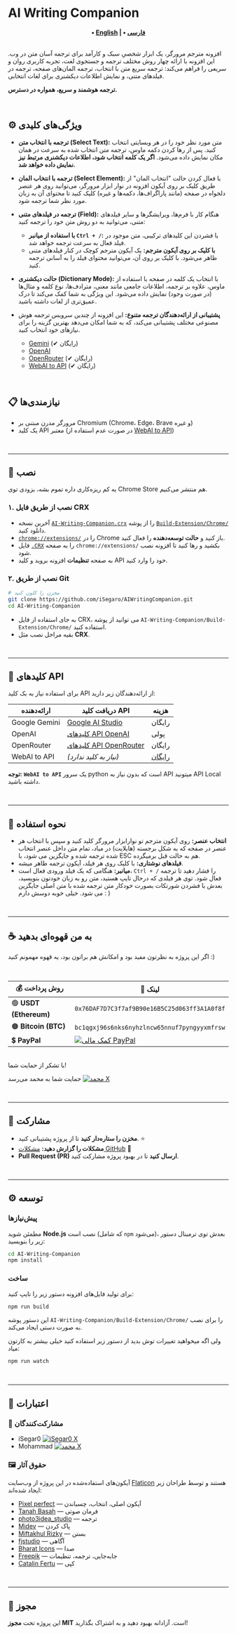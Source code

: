 # AI Writing Companion

<div align="center">
    <strong>
        • <a href="./README.md">English</a> | 
        • <a href="./README.FA.md">فارسی</a>
    </strong>
</div>

<br>

افزونه مترجم مرورگر، یک ابزار شخصیِ سبک و کارآمد برای ترجمه آسان متن در وب. این افزونه با ارائه چهار روش مختلف ترجمه و جستجوی لغت، تجربه کاربری روان و سریعی را فراهم می‌کند: ترجمه سریع متن با انتخاب، ترجمه المان‌های صفحه، ترجمه در فیلدهای متنی، و نمایش اطلاعات دیکشنری برای لغات انتخابی.

**ترجمه هوشمند و سریع، همواره در دسترس.**

<br>

## ⚙️ ویژگی‌های کلیدی

- **ترجمه با انتخاب متن (Select Text):** متن مورد نظر خود را در هر وبسایتی انتخاب کنید. پس از رها کردن دکمه ماوس، ترجمه متن انتخاب شده به سرعت در همان مکان نمایش داده می‌شود. **اگر یک کلمه انتخاب شود، اطلاعات دیکشنری مرتبط نیز نمایش داده خواهد شد.**
- **ترجمه با انتخاب المان (Select Element):** با فعال کردن حالت "انتخاب المان" از طریق کلیک بر روی آیکون افزونه در نوار ابزار مرورگر، می‌توانید روی هر عنصر دلخواه در صفحه (مانند پاراگراف‌ها، دکمه‌ها و غیره) کلیک کنید تا محتوای آن به زبان مورد نظر شما ترجمه شود.
- **ترجمه در فیلدهای متنی (Field):** هنگام کار با فرم‌ها، ویرایشگرها و سایر فیلدهای متنی، می‌توانید به دو روش متن خود را ترجمه کنید:
  - **با استفاده از میانبر `Ctrl + /`:** با فشردن این کلیدهای ترکیبی، متن موجود در فیلد فعال به سرعت ترجمه خواهد شد.
  - **با کلیک بر روی آیکون مترجم:** یک آیکون مترجم کوچک در کنار فیلدهای متنی ظاهر می‌شود. با کلیک بر روی آن، می‌توانید محتوای فیلد را به آسانی ترجمه کنید.
- **حالت دیکشنری (Dictionary Mode):** با انتخاب یک کلمه در صفحه با استفاده از ماوس، علاوه بر ترجمه، اطلاعات جامعی مانند معنی، مترادف‌ها، نوع کلمه و مثال‌ها (در صورت وجود) نمایش داده می‌شود. این ویژگی به شما کمک می‌کند تا درک عمیق‌تری از لغات داشته باشید.
- **پشتیبانی از ارائه‌دهندگان ترجمه متنوع:** این افزونه از چندین سرویس ترجمه هوش مصنوعی مختلف پشتیبانی می‌کند، که به شما امکان می‌دهد بهترین گزینه را برای نیازهای خود انتخاب کنید.

  - [Gemini][gemini-url] (✔ رایگان)
  - [OpenAI][openai-url]
  - [OpenRouter][openrouter-url] (✔ رایگان)
  - [WebAI to API][webai-to-api-url] (✔ رایگان)

<br>

## 📋 نیازمندی‌ها

- مرورگر مدرن مبتنی بر Chromium (Chrome، Edge، Brave و غیره)
- یک کلید API معتبر (در صورت عدم استفاده از [WebAI to API][webai-to-api-url])

<br>

---

## 🔧 نصب

یه کم ریزه‌کاری داره تموم بشه، بزودی توی Chrome Store هم منتشر می‌کنیم.

### ۱. نصب از طریق فایل CRX

- آخرین نسخه [`AI-Writing-Companion.crx`][crx-download-url] را از پوشه [`Build-Extension/Chrome/`][chrome-build-folder-url] دانلود کنید.
- [`chrome://extensions/`][chrome-extensions-url] را در Chrome باز کنید و **حالت توسعه‌دهنده** را فعال کنید.
- فایل [`.CRX`][crx-download-url] را به صفحه `chrome://extensions/` بکشید و رها کنید تا افزونه نصب شود.
- به صفحه **تنظیمات** افزونه بروید و کلید API خود را وارد کنید.

### ۲. نصب از طریق Git

```bash
# مخزن را کلون کنید
git clone https://github.com/iSegaro/AIWritingCompanion.git
cd AI-Writing-Companion
```

- به جای استفاده از فایل CRX، می توانید از پوشه `AI-Writing-Companion/Build-Extension/Chrome/` استفاده کنید.
- بقیه مراحل نصب مثل **CRX**.

<br>

---

## 🔑 کلیدهای API

برای استفاده نیاز به بک کلید API از ارائه‌دهندگان زیر دارید:

| ارائه‌دهنده   | دریافت کلید API                                  | هزینه                      |
| ------------- | ------------------------------------------------ | -------------------------- |
| Google Gemini | [Google AI Studio][gemini-api-key-url]           | رایگان                     |
| OpenAI        | [کلیدهای API OpenAI][openai-api-key-url]         | پولی                       |
| OpenRouter    | [کلیدهای API OpenRouter][openrouter-api-key-url] | رایگان                     |
| WebAI to API  | _(نیاز به کلید ندارد)_                           | [رایگان][webai-to-api-url] |

**توجه:** **`WebAI to API`** یک سرور python است که بدون نیاز به API میتونید API Local داشته باشید.

<br>

---

## 🎯 نحوه استفاده

- **انتخاب عنصر:** روی آیکون مترجم تو نوارابزار مرورگر کلید کنید و سپس با انتخاب هر عنصر در صفحه که به شکل برجسته (هایلایت) در میاد، تمام متن داخل عنصر انتخاب شده ترجمه شده و جایگزین می شود،
  با ESC هم به حالت قبل برمیگرده.
- **فیلدهای نوشتاری:** با کلیک روی هر فیلد، آیکون ترجمه ظاهر میشه.
- **میانبر:** هنگامی که یک فیلد ورودی فعال است، `Ctrl + /` را فشار دهید تا ترجمه فعال شود.
  توی هر فیلدی که درحال تایپ هستید، متن رو به زبان خودتون بنویسید، بعدش با فشردن شورتکات بصورت خودکار متن ترجمه شده با متن اصلی جایگزین می شود. خیلی خوبه دوسش دارم : )

<br>

---

## ☕ به من قهوه‌ای بدهید

اگر این پروژه به نظرتون مفید بود و امکانش هم براتون بود، یه قهوه مهمونم کنید :)

<br>

| 💰 روش پرداخت          | 🔗 لینک                                                                                                                                                            |
| ---------------------- | ------------------------------------------------------------------------------------------------------------------------------------------------------------------ |
| 🟢 **USDT (Ethereum)** | `0x76DAF7D7C3f7af9B90e16B5C25d063ff3A1A0f8f`                                                                                                                       |
| 🟠 **Bitcoin (BTC)**   | `bc1qgxj96s6nks6nyhzlncw65nnuf7pyngyyxmfrsw`                                                                                                                       |
| 💲 **PayPal**          | [![کمک مالی PayPal](https://img.shields.io/badge/Donate-Paypal-00457C?logo=paypal&labelColor=gold)](https://www.paypal.com/donate/?hosted_button_id=DUZBXEKUJGKLE) |

<br>
با تشکر از حمایت شما!

حمایت شما به محمد می‌رسد [![محمد X](<https://img.shields.io/badge/X%20(Twitter)-M_Khani65-green?style=flat&logo=x>)][mohammad-x-url]

<br>

---

## 🤝 مشارکت

- **مخزن را ستاره‌دار کنید** تا از پروژه پشتیبانی کنید. ⭐
- **مشکلات را گزارش دهید:** [مشکلات GitHub][github-issues-url] 🐞
- **Pull Request (PR) ارسال کنید** تا در بهبود پروژه مشارکت کنید.

<br>

---

## ⚙️ توسعه

### پیش‌نیازها

مطمئن شوید **Node.js** نصب است (که شامل `npm` می‌شود)، بعدش توی ترمینال دستور زیر را بنویسید:

```bash
cd AI-Writing-Companion
npm install
```

### ساخت

برای تولید فایل‌های افزونه دستور زیر را تایپ کنید:

```bash
npm run build
```

این دستور پوشه `AI-Writing-Companion/Build-Extension/Chrome/` را برای نصب به صورت دستی ایجاد می‌کند.

ولی اگه میخواهید تغییرات توش بدید از دستور زیر استفاده کنید خیلی بیشتر به کارتون میاد:

```bash
npm run watch
```

<br>

---

## 🎨 اعتبارات

### 👥 مشارکت‌کنندگان

- iSegar0 [![iSegar0 X](<https://img.shields.io/badge/X%20(Twitter)-iSegar0-blue?style=flat&logo=x>)](https://x.com/iSegar0/)
- Mohammad [![محمد X](<https://img.shields.io/badge/X%20(Twitter)-M_Khani65-blue?style=flat&logo=x>)](https://x.com/M_Khani65/)

### 🖼️ حقوق آثار

آیکون‌های استفاده‌شده در این پروژه از وب‌سایت [Flaticon](https://www.flaticon.com) هستند و توسط طراحان زیر ایجاد شده‌اند:

- [Pixel perfect](https://www.flaticon.com/authors/pixel-perfect) — آیکون اصلی، انتخاب، چسباندن
- [Tanah Basah](https://www.flaticon.com/free-icons/voice-command) — فرمان صوتی
- [photo3idea_studio](https://www.flaticon.com/free-icons/translate) — ترجمه
- [Midev](https://www.flaticon.com/free-icons/clear) — پاک کردن
- [Miftakhul Rizky](https://www.flaticon.com/free-icons/close) — بستن
- [fjstudio](https://www.flaticon.com/free-icons/awareness) — آگاهی
- [Bharat Icons](https://www.flaticon.com/free-icons/volume) — صدا
- [Freepik](https://www.flaticon.com/authors/freepik) — جابه‌جایی، ترجمه، تنظیمات
- [Catalin Fertu](https://www.flaticon.com/free-icons/copy) — کپی

<br>

---

## 📜 مجوز

این پروژه تحت **مجوز MIT** است. آزادانه بهبود دهید و به اشتراک بگذارید!

[gemini-url]: https://gemini.com/
[openai-url]: https://chat.openai.com/
[openrouter-url]: https://openrouter.ai/
[webai-to-api-url]: https://github.com/Amm1rr/WebAI-to-API/
[crx-download-url]: https://github.com/iSegaro/AIWritingCompanion/raw/refs/heads/main/Build-Extension/Chrome/AI-Writing-Companion.crx
[chrome-build-folder-url]: https://github.com/iSegaro/AIWritingCompanion/raw/refs/heads/main/Build-Extension/Chrome/
[chrome-extensions-url]: chrome://extensions/
[gemini-api-key-url]: https://aistudio.google.com/apikey/
[openai-api-key-url]: https://platform.openai.com/api-keys/
[openrouter-api-key-url]: https://openrouter.ai/settings/keys/
[mohammad-x-url]: https://x.com/m_khani65/
[github-issues-url]: https://github.com/iSegaro/AIWritingCompanion/issues
[isegaro-x-url]: https://x.com/iSegar0/
[m-khani65-x-url]: https://x.com/M_Khani65/
[flaticon-url]: https://www.flaticon.com/free-icons/translate
